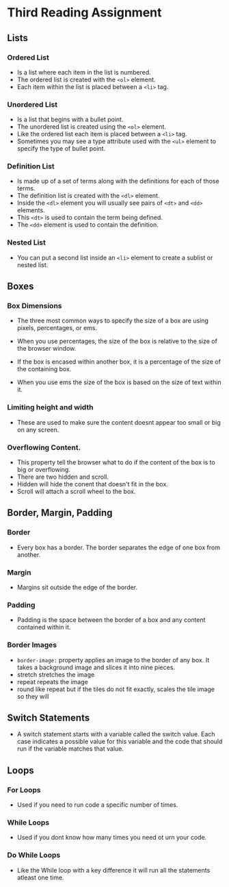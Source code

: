 # Third Reading Assignment

## Lists

### Ordered List

- Is a list where each item in the list is numbered.
- The ordered list is created with the `<ol>` element.
- Each item within the list is placed between a `<li>` tag.

### Unordered List
- Is a list that begins with a bullet point.
- The unordered list is created using the `<ol>` element.
- Like the ordered list each item is placed between a `<li>` tag.
- Sometimes you may see a type attribute used with the `<ul>` element to specify the type of bullet point.

### Definition List
- Is made up of a set of terms along with the definitions for each of those terms.
- The definition list is created with the `<dl>` element.
- Inside the `<dl>` element you will usually see pairs of `<dt>` and `<dd>` elements.
- This `<dt>` is used to contain the term being defined.
- The `<dd>` element is used to contain the definition.

### Nested List
- You can put a second list inside an `<li>` element to create a sublist or nested list.

## Boxes

### Box Dimensions
- The three most common ways to specify the size of a box are using pixels, percentages, or ems.

- When you use percentages, the size of the box is relative to the size of the browser window.
- If the box is encased within another box, it is a percentage of the size of the containing box.
- When you use ems the size of the box is based on the size of text within it.

### Limiting height and width
- These are used to make sure the content doesnt appear too small or big on any screen.

### Overflowing Content.
- This property tell the browser what to do if the content of the box is to big or overflowing.
- There are two hidden and scroll.
- Hidden will hide the conent that doesn't fit in the box.
- Scroll will attach a scroll wheel to the box.

## Border, Margin, Padding

### Border
- Every box has a border. The border separates the edge of one box from another.

### Margin
- Margins sit outside the edge of the border. 

### Padding
- Padding is the space between the border of a box and any content contained within it. 

### Border Images
- `border-image:` property applies an image to the border of any box. It takes a background image and slices it into nine pieces.
- stretch stretches the image 
- repeat repeats the image
- round like repeat but if the tiles do not fit exactly, scales the tile image so they will

## Switch  Statements
- A switch statement starts with a variable called the switch value. Each case indicates a possible value for this variable and the code that should run if the variable matches that value. 

## Loops

### For Loops
- Used if you need to run code a specific number of times.

### While Loops
- Used if you dont know how many times you need ot urn your code.

### Do While Loops
- Like the While loop with a key difference it will run all the statements atleast one time.


